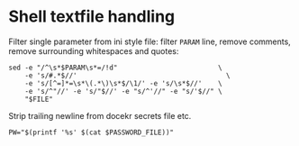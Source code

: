 Shell textfile handling
=======================


Filter single parameter from ini style file: filter `PARAM` line, remove
comments, remove surrounding  whitespaces and quotes:

    sed -e "/^\s*$PARAM\s*=/!d"                         \
        -e 's/#.*$//'                                     \
        -e 's/[^=]*=\s*\(.*\)\s*$/\1/' -e 's/\s*$//'    \
        -e 's/^"//' -e 's/"$//' -e "s/^'//" -e "s/'$//" \
        "$FILE"

Strip trailing newline from docekr secrets file etc.

    PW="$(printf '%s' $(cat $PASSWORD_FILE))"
